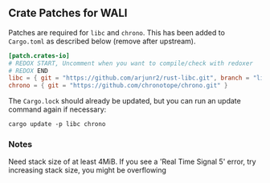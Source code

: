 ## Crate Patches for WALI

Patches are required for `libc` and `chrono`.
This has been added to `Cargo.toml` as described below (remove after upstream).

```toml
[patch.crates-io]
# REDOX START, Uncomment when you want to compile/check with redoxer
# REDOX END
libc = { git = "https://github.com/arjunr2/rust-libc.git", branch = "libc-0.2" }
chrono = { git = "https://github.com/chronotope/chrono.git" }
```

The `Cargo.lock` should already be updated, but you can run an update command
again if necessary:
```shell
cargo update -p libc chrono
```

### Notes

Need stack size of at least 4MiB. If you see a 'Real Time Signal 5' error, try increasing stack size,
you might be overflowing
